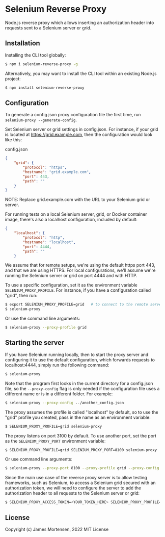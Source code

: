 # Selenium Reverse Proxy

Node.js reverse proxy which allows inserting an authorization header into requests sent to a Selenium server or grid.

## Installation

Installing the CLI tool globally:

```bash
$ npm i selenium-reverse-proxy -g
```

Alternatively, you may want to install the CLI tool within an existing Node.js project:

```bash
$ npm install selenium-reverse-proxy
```

## Configuration

To generate a config.json proxy configuration file the first time, run `selenium-proxy --generate-config`.  

Set Selenium server or grid settings in config.json. For instance, if your grid is located at https://grid.example.com, then the configuration would look like this:

config.json
```json
{
    "grid": {
        "protocol": "https",
        "hostname": "grid.example.com",
        "port": 443,
        "path": ""
    }
}
```

NOTE: Replace grid.example.com with the URL to your Selenium grid or server.

For running tests on a local Selenium server, grid, or Docker container image, there's also a localhost configuration, included by default:

```json
{
    "localhost": {
        "protocol": "http",
        "hostname": "localhost",
        "port": 4444,
        "path": ""
    }
```

We assume that for remote setups, we're using the default https port 443, and that we are using HTTPS. For local configurations, we'll assume we're running the Selenium server or grid on port 4444 and with HTTP.

To use a specific configuration, set it as the environment variable `SELENIUM_PROXY_PROFILE`. For instance, if you have a configuration called "grid", then run:

```bash
$ export SELENIUM_PROXY_PROFILE=grid   # to connect to the remote server
$ selenium-proxy
```

Or use the command line arguments:

```bash
$ selenium-proxy --proxy-profile grid
```


## Starting the server

If you have Selenium running locally, then to start the proxy server and configuring it to use the default configuration, which forwards requests to localhost:4444, simply run the following command:

```bash
$ selenium-proxy
```


Note that the program first looks in the current directory for a config.json file, so the `--proxy-config` flag is only needed if the configuration file uses a different name or is in a different folder. For example:

```bash
$ selenium-proxy --proxy-config ../another_config.json
```

The proxy assumes the profile is called "localhost" by default, so to use the "grid" profile you created, pass in the name as an environment variable:

```bash
$ SELENIUM_PROXY_PROFILE=grid selenium-proxy
```

The proxy listens on port 3100 by default. To use another port, set the port as the `SELENIUM_PROXY_PORT` environment variable:

```bash
$ SELENIUM_PROXY_PROFILE=grid SELENIUM_PROXY_PORT=8100 selenium-proxy
```

Or use command line arguments:

```bash
$ selenium-proxy --proxy-port 8100 --proxy-profile grid --proxy-config config.json
```

Since the main use case of the reverse proxy server is to allow testing frameworks, such as Selenium, to access a Selenium grid secured with an authorization token, we will need to configure the server to add the authorization header to all requests to the Selenium server or grid:

```bash
$ SELENIUM_PROXY_ACCESS_TOKEN=<YOUR_TOKEN_HERE> SELENIUM_PROXY_PROFILE=grid selenium-proxy
```

## License

Copyright (c) James Mortensen, 2022 MIT License
